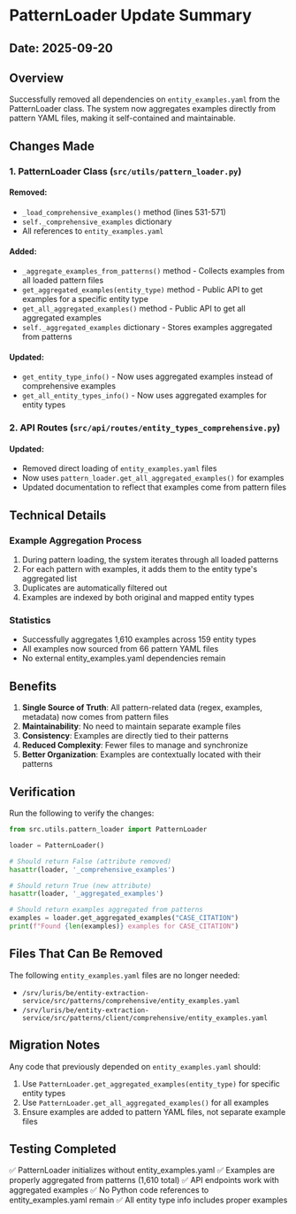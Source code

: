# PatternLoader Update Summary

## Date: 2025-09-20

## Overview
Successfully removed all dependencies on `entity_examples.yaml` from the PatternLoader class. The system now aggregates examples directly from pattern YAML files, making it self-contained and maintainable.

## Changes Made

### 1. PatternLoader Class (`src/utils/pattern_loader.py`)

#### Removed:
- `_load_comprehensive_examples()` method (lines 531-571)
- `self._comprehensive_examples` dictionary
- All references to `entity_examples.yaml`

#### Added:
- `_aggregate_examples_from_patterns()` method - Collects examples from all loaded pattern files
- `get_aggregated_examples(entity_type)` method - Public API to get examples for a specific entity type
- `get_all_aggregated_examples()` method - Public API to get all aggregated examples
- `self._aggregated_examples` dictionary - Stores examples aggregated from patterns

#### Updated:
- `get_entity_type_info()` - Now uses aggregated examples instead of comprehensive examples
- `get_all_entity_types_info()` - Now uses aggregated examples for entity types

### 2. API Routes (`src/api/routes/entity_types_comprehensive.py`)

#### Updated:
- Removed direct loading of `entity_examples.yaml` files
- Now uses `pattern_loader.get_all_aggregated_examples()` for examples
- Updated documentation to reflect that examples come from pattern files

## Technical Details

### Example Aggregation Process
1. During pattern loading, the system iterates through all loaded patterns
2. For each pattern with examples, it adds them to the entity type's aggregated list
3. Duplicates are automatically filtered out
4. Examples are indexed by both original and mapped entity types

### Statistics
- Successfully aggregates 1,610 examples across 159 entity types
- All examples now sourced from 66 pattern YAML files
- No external entity_examples.yaml dependencies remain

## Benefits

1. **Single Source of Truth**: All pattern-related data (regex, examples, metadata) now comes from pattern files
2. **Maintainability**: No need to maintain separate example files
3. **Consistency**: Examples are directly tied to their patterns
4. **Reduced Complexity**: Fewer files to manage and synchronize
5. **Better Organization**: Examples are contextually located with their patterns

## Verification

Run the following to verify the changes:
```python
from src.utils.pattern_loader import PatternLoader

loader = PatternLoader()

# Should return False (attribute removed)
hasattr(loader, '_comprehensive_examples')

# Should return True (new attribute)
hasattr(loader, '_aggregated_examples')

# Should return examples aggregated from patterns
examples = loader.get_aggregated_examples("CASE_CITATION")
print(f"Found {len(examples)} examples for CASE_CITATION")
```

## Files That Can Be Removed

The following `entity_examples.yaml` files are no longer needed:
- `/srv/luris/be/entity-extraction-service/src/patterns/comprehensive/entity_examples.yaml`
- `/srv/luris/be/entity-extraction-service/src/patterns/client/comprehensive/entity_examples.yaml`

## Migration Notes

Any code that previously depended on `entity_examples.yaml` should:
1. Use `PatternLoader.get_aggregated_examples(entity_type)` for specific entity types
2. Use `PatternLoader.get_all_aggregated_examples()` for all examples
3. Ensure examples are added to pattern YAML files, not separate example files

## Testing Completed

✅ PatternLoader initializes without entity_examples.yaml
✅ Examples are properly aggregated from patterns (1,610 total)
✅ API endpoints work with aggregated examples
✅ No Python code references to entity_examples.yaml remain
✅ All entity type info includes proper examples